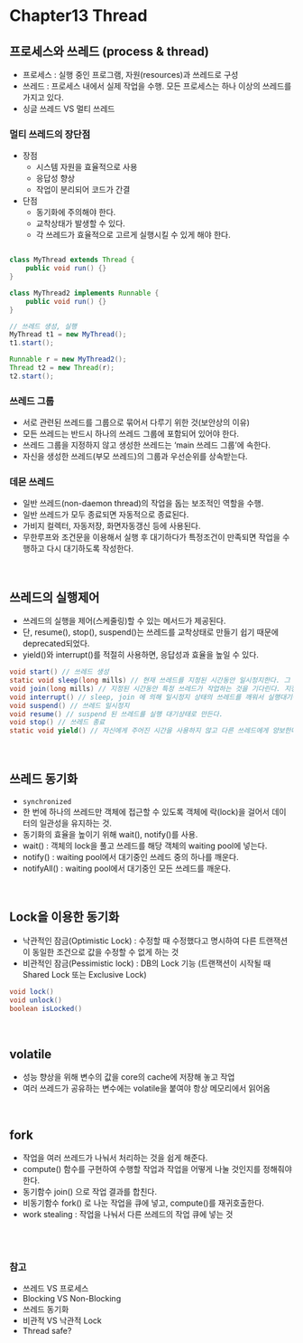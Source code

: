 # Chapter13 Thread

## 프로세스와 쓰레드 (process & thread)
- 프로세스 : 실행 중인 프로그램, 자원(resources)과 쓰레드로 구성
- 쓰레드 : 프로세스 내에서 실제 작업을 수행. 모든 프로세스는 하나 이상의 쓰레드를 가지고 있다.
- 싱글 쓰레드 VS 멀티 쓰레드


### 멀티 쓰레드의 장단점 
- 장점
  - 시스템 자원을 효율적으로 사용
  - 응답성 향상
  - 작업이 분리되어 코드가 간결
- 단점
  - 동기화에 주의해야 한다.
  - 교착상태가 발생할 수 있다.
  - 각 쓰레드가 효율적으로 고르게 실행시킬 수 있게 해야 한다.


```java

class MyThread extends Thread {
    public void run() {}
}

class MyThread2 implements Runnable {
    public void run() {}
}

// 쓰레드 생성, 실행
MyThread t1 = new MyThread();
t1.start();

Runnable r = new MyThread2();
Thread t2 = new Thread(r);
t2.start();
```


### 쓰레드 그룹
- 서로 관련된 쓰레드를 그룹으로 묶어서 다루기 위한 것(보안상의 이유)
- 모든 쓰레드는 반드시 하나의 쓰레드 그룹에 포함되어 있어야 한다.
- 쓰레드 그룹을 지정하지 않고 생성한 쓰레드는 ‘main 쓰레드 그룹’에 속한다.
- 자신을 생성한 쓰레드(부모 쓰레드)의 그룹과 우선순위를 상속받는다.


### 데몬 쓰레드
- 일반 쓰레드(non-daemon thread)의 작업을 돕는 보조적인 역할을 수행.
- 일반 쓰레드가 모두 종료되면 자동적으로 종료된다.
- 가비지 컬렉터, 자동저장, 화면자동갱신 등에 사용된다.
- 무한루프와 조건문을 이용해서 실행 후 대기하다가 특정조건이 만족되면 작업을 수행하고 다시 대기하도록 작성한다.


<br>

## 쓰레드의 실행제어
- 쓰레드의 실행을 제어(스케줄링)할 수 있는 메서드가 제공된다.
- 단, resume(), stop(), suspend()는 쓰레드를 교착상태로 만들기 쉽기 때문에 deprecated되었다.
- yield()와 interrupt()를 적절히 사용하면, 응답성과 효율을 높일 수 있다.

```java
void start() // 쓰레드 생성 
static void sleep(long mills) // 현재 쓰레드를 지정된 시간동안 일시정지한다. 그 후, 실행 대기
void join(long mills) // 지정된 시간동안 특정 쓰레드가 작업하는 것을 기다린다. 지정된 시간이 지나면 join을 호출한 쓰레드로 돌아와 수행한다.
void interrupt() // sleep, join 에 의해 일시정지 상태의 쓰레드를 깨워서 실행대기상태로 만든다. 이때, InterruptException이 발생한다.
void suspend() // 쓰레드 일시정지
void resume() // suspend 된 쓰레드를 실행 대기상태로 만든다.
void stop() // 쓰레드 종료
static void yield() // 자신에게 주어진 시간을 사용하지 않고 다른 쓰레드에게 양보한다. 그 후, 실행 대기
```
<br>

## 쓰레드 동기화
- `synchronized`
- 한 번에 하나의 쓰레드만 객체에 접근할 수 있도록 객체에 락(lock)을 걸어서 데이터의 일관성을 유지하는 것.
- 동기화의 효율을 높이기 위해 wait(), notify()를 사용.
- wait() : 객체의 lock을 풀고 쓰레드를 해당 객체의 waiting pool에 넣는다.
- notify() : waiting pool에서 대기중인 쓰레드 중의 하나를 깨운다.
- notifyAll() : waiting pool에서 대기중인 모든 쓰레드를 깨운다.

<br>

## Lock을 이용한 동기화
- 낙관적인 잠금(Optimistic Lock) : 수정할 때 수정했다고 명시하여 다른 트랜잭션이 동일한 조건으로 값을 수정할 수 없게 하는 것
- 비관적인 잠금(Pessimistic lock) : DB의 Lock 기능 (트랜잭션이 시작될 때 Shared Lock 또는 Exclusive Lock)
```java
void lock()
void unlock()
boolean isLocked()
```

<br>

## volatile
- 성능 향상을 위해 변수의 값을 core의 cache에 저장해 놓고 작업
- 여러 쓰레드가 공유하는 변수에는 volatile을 붙여야 항상 메모리에서 읽어옴

<br>

## fork
- 작업을 여러 쓰레드가 나눠서 처리하는 것을 쉽게 해준다.
- compute() 함수를 구현하여 수행할 작업과 작업을 어떻게 나눌 것인지를 정해줘야 한다.
- 동기함수 join() 으로 작업 결과를 합친다.
- 비동기함수 fork() 로 나눈 작업을 큐에 넣고, compute()를 재귀호출한다.
- work stealing : 작업을 나눠서 다른 쓰레드의 작업 큐에 넣는 것

<br><br>

### 참고
* 쓰레드 VS 프로세스
* Blocking VS Non-Blocking
* 쓰레드 동기화
* 비관적 VS 낙관적 Lock
* Thread safe?